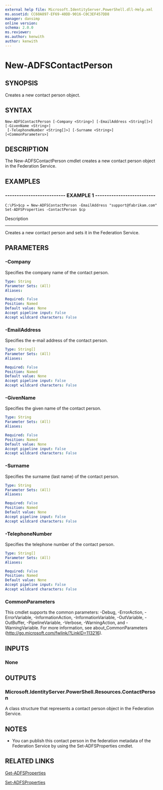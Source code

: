 ```yaml
---
external help file: Microsoft.IdentityServer.PowerShell.dll-Help.xml
ms.assetid: CC60A897-EF69-40DD-9016-C0C3EF457DD8
manager: dansimp
online version: 
schema: 2.0.0
ms.reviewer:
ms.author: kenwith
author: kenwith
---
```


# New-ADFSContactPerson

## SYNOPSIS
Creates a new contact person object.

## SYNTAX

```
New-ADFSContactPerson [-Company <String>] [-EmailAddress <String[]>] [-GivenName <String>]
 [-TelephoneNumber <String[]>] [-Surname <String>] [<CommonParameters>]
```

## DESCRIPTION
The New-ADFSContactPerson cmdlet creates a new contact person object in the Federation Service.

## EXAMPLES

### -------------------------- EXAMPLE 1 --------------------------
```
C:\PS>$cp = New-ADFSContactPerson -EmailAddress "support@fabrikam.com"
Set-ADFSProperties -ContactPerson $cp
```

Description

-----------

Creates a new contact person and sets it in the Federation Service.

## PARAMETERS

### -Company
Specifies the company name of the contact person.

```yaml
Type: String
Parameter Sets: (All)
Aliases: 

Required: False
Position: Named
Default value: None
Accept pipeline input: False
Accept wildcard characters: False
```

### -EmailAddress
Specifies the e-mail address of the contact person.

```yaml
Type: String[]
Parameter Sets: (All)
Aliases: 

Required: False
Position: Named
Default value: None
Accept pipeline input: False
Accept wildcard characters: False
```

### -GivenName
Specifies the given name of the contact person.

```yaml
Type: String
Parameter Sets: (All)
Aliases: 

Required: False
Position: Named
Default value: None
Accept pipeline input: False
Accept wildcard characters: False
```

### -Surname
Specifies the surname (last name) of the contact person.

```yaml
Type: String
Parameter Sets: (All)
Aliases: 

Required: False
Position: Named
Default value: None
Accept pipeline input: False
Accept wildcard characters: False
```

### -TelephoneNumber
Specifies the telephone number of the contact person.

```yaml
Type: String[]
Parameter Sets: (All)
Aliases: 

Required: False
Position: Named
Default value: None
Accept pipeline input: False
Accept wildcard characters: False
```

### CommonParameters
This cmdlet supports the common parameters: -Debug, -ErrorAction, -ErrorVariable, -InformationAction, -InformationVariable, -OutVariable, -OutBuffer, -PipelineVariable, -Verbose, -WarningAction, and -WarningVariable. For more information, see about_CommonParameters (http://go.microsoft.com/fwlink/?LinkID=113216).

## INPUTS

### None

## OUTPUTS

### Microsoft.IdentityServer.PowerShell.Resources.ContactPerson
A class structure that represents a contact person object in the Federation Service.

## NOTES
* You can publish this contact person in the federation metadata of the Federation Service by using the Set-ADFSProperties cmdlet.

## RELATED LINKS

[Get-ADFSProperties](00000000-0000-0000-0000-000000000000)

[Set-ADFSProperties](00000000-0000-0000-0000-000000000000)

